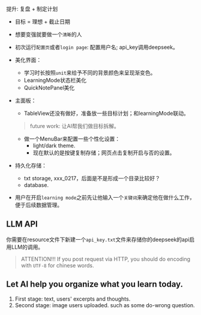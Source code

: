提升: 复盘 + 制定计划

- 目标 = 理想 + 截止日期
- 想要变强就要做一个`清晰`的人




- 初次运行`配置页`或者`login page`: 配置用户名; api_key调用deepseek。
- 美化界面：
   - 学习时长按照`unit`来给予不同的背景颜色来呈现渐变色。
   - LearningMode状态栏美化
   - QuickNotePanel美化
- 主面板：
  - TableView还没有做好，准备放一些目标计划；和learningMode联动。
  > future work: 让AI帮我们做目标拆解。
  - 做一个MenuBar来配置一些个性化设置：
    - light/dark theme.
    - 现在默认的是按键复制存储；网页点击复制开启与否的设置。
- 持久化存储：
  - txt storage, xxx_0217，后面是不是形成一个目录比较好？
  - database.








- 用户在开启`learning mode`之前先让他输入一个`关键词`来确定他在做什么工作，便于后续数据管理。

## LLM API
你需要在resource文件下新建一个`api_key.txt`文件来存储你的deepseek的api启用LLM的调用。

> ATTENTION!!! If you post request via HTTP, you should do encoding with `UTF-8` for chinese words.

## Let AI help you organize what you learn today.
1. First stage: text, users' excerpts and thoughts.
2. Second stage: image users uploaded. such as some do-wrong question.